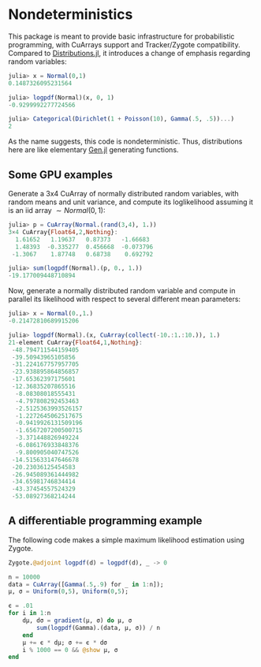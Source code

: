 # Nondeterministics

This package is meant to provide basic infrastructure for probabilistic programming, with CuArrays support and Tracker/Zygote compatibility.
Compared to [Distributions.jl](https://github.com/JuliaStats/Distributions.jl),
it introduces a change of emphasis regarding random variables:

```julia
julia> x = Normal(0,1)
0.1487326095231564

julia> logpdf(Normal)(x, 0, 1)
-0.9299992277724566

julia> Categorical(Dirichlet(1 + Poisson(10), Gamma(.5, .5))...)
2
```
As the name suggests, this code is nondeterministic.
Thus, distributions here are like elementary [Gen.jl](https://probcomp.github.io/Gen/) generating functions.

## Some GPU examples

Generate a 3x4 CuArray of normally distributed random variables, with random means and unit variance, and compute its loglikelihood assuming it is an iid array $\sim Normal(0,1)$:

```julia
julia> p = CuArray(Normal.(rand(3,4), 1.))
3×4 CuArray{Float64,2,Nothing}:
  1.61652   1.19637   0.87373   -1.66683
  1.48393  -0.335277  0.456668  -0.073796
 -1.3067    1.87748   0.68738    0.692792

julia> sum(logpdf(Normal).(p, 0., 1.))
-19.177009448710894
```

Now, generate a normally distributed random variable and compute in parallel its likelihood with respect to several different mean parameters:
```julia
julia> x = Normal(0.,1.)
-0.21472810689915206

julia> logpdf(Normal).(x, CuArray(collect(-10.:1.:10.)), 1.)
21-element CuArray{Float64,1,Nothing}:
 -48.794711544159405
 -39.50943965105856  
 -31.224167757957705
 -23.938895864856857
 -17.65362397175601  
 -12.36835207865516  
  -8.08308018555431  
  -4.797808292453463
  -2.5125363993526157
  -1.2272645062517675
  -0.9419926131509196
  -1.6567207200500715
  -3.371448826949224
  -6.086176933848376
  -9.800905040747526
 -14.515633147646678
 -20.23036125454583  
 -26.945089361444982
 -34.65981746834414  
 -43.37454557524329  
 -53.08927368214244  
```

## A differentiable programming example

The following code makes a simple maximum likelihood estimation using Zygote.
```julia
Zygote.@adjoint logpdf(d) = logpdf(d), _ -> 0

n = 10000
data = CuArray([Gamma(.5,.9) for _ in 1:n]);
μ, σ = Uniform(0,5), Uniform(0,5);

ϵ = .01
for i in 1:n
    dμ, dσ = gradient(μ, σ) do μ, σ
        sum(logpdf(Gamma).(data, μ, σ)) / n
    end
    μ += ϵ * dμ; σ += ϵ * dσ
    i % 1000 == 0 && @show μ, σ
end
```

